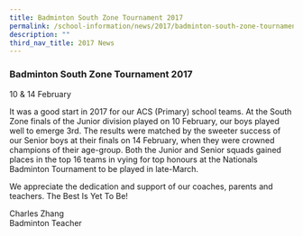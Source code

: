 ```yaml
---
title: Badminton South Zone Tournament 2017
permalink: /school-information/news/2017/badminton-south-zone-tournament-2017/
description: ""
third_nav_title: 2017 News
---
```

### **Badminton South Zone Tournament 2017**
10 & 14 February

It was a good start in 2017 for our ACS (Primary) school teams. At the South Zone finals of the Junior division played on 10 February, our boys played well to emerge 3rd. The results were matched by the sweeter success of our Senior boys at their finals on 14 February, when they were crowned champions of their age-group. Both the Junior and Senior squads gained places in the top 16 teams in vying for top honours at the Nationals Badminton Tournament to be played in late-March.

We appreciate the dedication and support of our coaches, parents and teachers. The Best Is Yet To Be!   

Charles Zhang<br>
Badminton Teacher